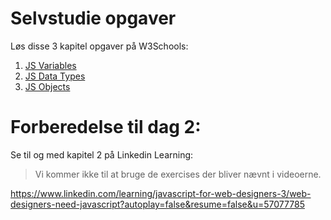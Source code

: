 # Selvstudie opgaver

Løs disse 3 kapitel opgaver på W3Schools:

1. [JS Variables](https://www.w3schools.com/js/exercise_js.asp?filename=exercise_js_variables1)
2. [JS Data Types](https://www.w3schools.com/js/exercise_js.asp?filename=exercise_js_datatypes1)
3. [JS Objects](https://www.w3schools.com/js/exercise_js.asp?filename=exercise_js_objects1)

# Forberedelse til dag 2:

Se til og med kapitel 2 på Linkedin Learning:

> Vi kommer ikke til at bruge de exercises der bliver nævnt i videoerne.

https://www.linkedin.com/learning/javascript-for-web-designers-3/web-designers-need-javascript?autoplay=false&resume=false&u=57077785
